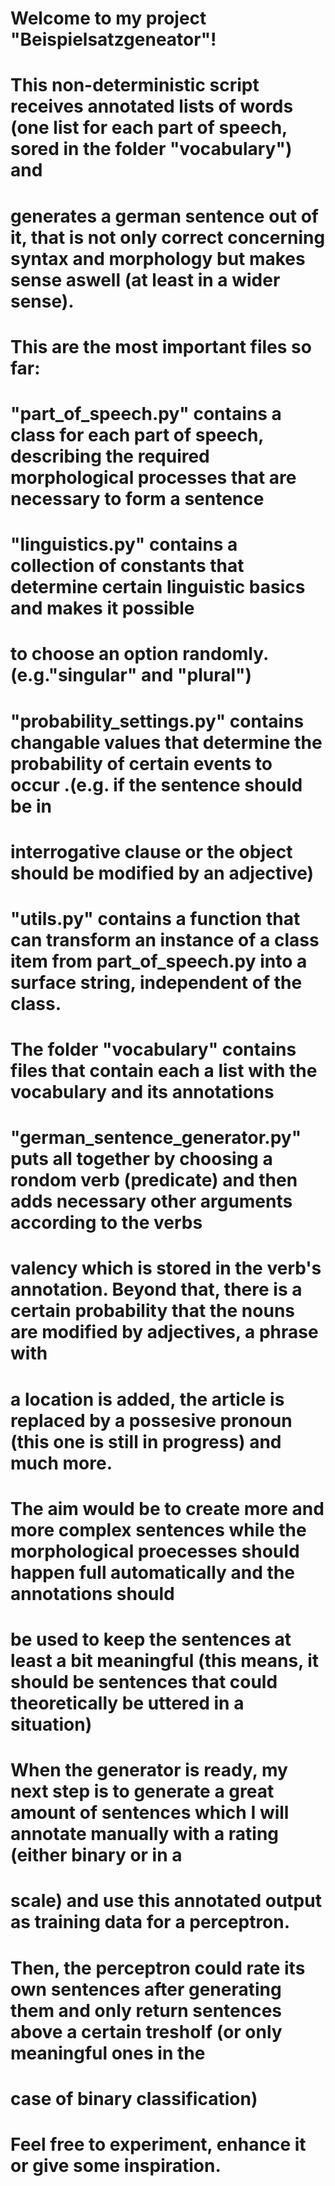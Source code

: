 # Welcome to my project "Beispielsatzgeneator"!
# This non-deterministic script receives annotated lists of words (one list for each part of speech, sored in the folder "vocabulary") and
# generates a german sentence out of it, that is not only correct concerning syntax and morphology but makes sense aswell (at least in a wider sense).
# This are the most important files so far:
# "part_of_speech.py" contains a class for each part of speech, describing the required morphological processes that are necessary to form a sentence
# "linguistics.py" contains a collection of constants that determine certain linguistic basics and makes it possible 
# to choose an option randomly. (e.g."singular" and "plural")
# "probability_settings.py" contains changable values that determine the probability of certain events to occur .(e.g. if the sentence should be in 
# interrogative clause or the object should be modified by an adjective)
# "utils.py" contains a function that can transform an instance of a class item from part_of_speech.py into a surface string, independent of the class.
# The folder "vocabulary" contains files that contain each a list with the vocabulary and its annotations
# "german_sentence_generator.py" puts all together by choosing a rondom verb (predicate) and then adds necessary other arguments according to the verbs
# valency which is stored in the verb's annotation. Beyond that, there is a certain probability that the nouns are modified by adjectives, a phrase with
# a location is added, the article is replaced by a possesive pronoun (this one is still in progress) and much more. 
#
# The aim would be to create more and more complex sentences while the morphological proecesses should happen full automatically and the annotations should
# be used to keep the sentences at least a bit meaningful (this means, it should be sentences that could theoretically be uttered in a situation)
# When the generator is ready, my next step is to generate a great amount of sentences which I will annotate manually with a rating (either binary or in a
# scale) and use this annotated output as training data for a perceptron.
# Then, the perceptron could rate its own sentences after generating them and only return sentences above a certain tresholf (or only meaningful ones in the
# case of binary classification)
#
# Feel free to experiment, enhance it or give some inspiration.
#
#
